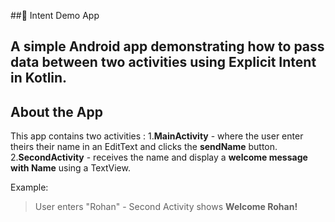 ##🚀 Intent Demo App

A simple Android app demonstrating how to pass
data between two activities using **Explicit Intent** in Kotlin.
--
## **About the App**
This app contains two activities :
1.**MainActivity** - where the user enter theirs their name in an EditText and clicks the **sendName** button.
2.**SecondActivity** - receives the name and display a **welcome message with Name** using a TextView.

Example:
> User enters "Rohan" - Second Activity shows **Welcome Rohan!** 
